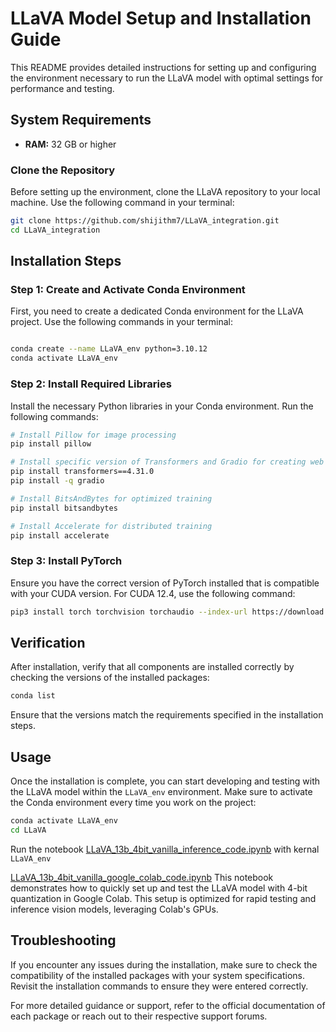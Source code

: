 
# LLaVA Model Setup and Installation Guide

This README provides detailed instructions for setting up and configuring the environment necessary to run the LLaVA model with optimal settings for performance and testing.

## System Requirements
- **RAM:** 32 GB or higher

###  Clone the Repository
Before setting up the environment, clone the LLaVA repository to your local machine. Use the following command in your terminal:

```bash
git clone https://github.com/shijithm7/LLaVA_integration.git
cd LLaVA_integration
```


## Installation Steps

### Step 1: Create and Activate Conda Environment
First, you need to create a dedicated Conda environment for the LLaVA project. Use the following commands in your terminal:


```bash

conda create --name LLaVA_env python=3.10.12
conda activate LLaVA_env

```

### Step 2: Install Required Libraries
Install the necessary Python libraries in your Conda environment. Run the following commands:

```bash
# Install Pillow for image processing
pip install pillow

# Install specific version of Transformers and Gradio for creating web UIs
pip install transformers==4.31.0
pip install -q gradio

# Install BitsAndBytes for optimized training
pip install bitsandbytes

# Install Accelerate for distributed training
pip install accelerate
```

### Step 3: Install PyTorch
Ensure you have the correct version of PyTorch installed that is compatible with your CUDA version. For CUDA 12.4, use the following command:

```bash
pip3 install torch torchvision torchaudio --index-url https://download.pytorch.org/whl/cu124
```

## Verification
After installation, verify that all components are installed correctly by checking the versions of the installed packages:

```bash
conda list
```

Ensure that the versions match the requirements specified in the installation steps.

## Usage
Once the installation is complete, you can start developing and testing with the LLaVA model within the `LLaVA_env` environment. Make sure to activate the Conda environment every time you work on the project:

```bash
conda activate LLaVA_env
cd LLaVA
```
Run the notebook  [LLaVA_13b_4bit_vanilla_inference_code.ipynb](https://github.com/shijithm7/LLaVA_integration/blob/main/LLaVA/LLaVA_13b_4bit_vanilla_inference_code.ipynb)    with kernal ``` LLaVA_env ```


[LLaVA_13b_4bit_vanilla_google_colab_code.ipynb](https://github.com/shijithm7/LLaVA_integration/blob/main/LLaVA/LLaVA_13b_4bit_vanilla_google_colab_code.ipynb) This notebook demonstrates how to quickly set up and test the LLaVA model with 4-bit quantization in Google Colab. This setup is optimized for rapid testing and inference vision models, leveraging Colab's GPUs.


## Troubleshooting
If you encounter any issues during the installation, make sure to check the compatibility of the installed packages with your system specifications. Revisit the installation commands to ensure they were entered correctly.

For more detailed guidance or support, refer to the official documentation of each package or reach out to their respective support forums.
